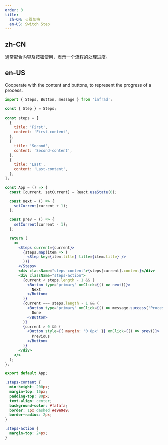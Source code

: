 ```yaml
---
order: 3
title:
  zh-CN: 步骤切换
  en-US: Switch Step
---
```


## zh-CN

通常配合内容及按钮使用，表示一个流程的处理进度。

## en-US

Cooperate with the content and buttons, to represent the progress of a process.

```jsx
import { Steps, Button, message } from 'infrad';

const { Step } = Steps;

const steps = [
  {
    title: 'First',
    content: 'First-content',
  },
  {
    title: 'Second',
    content: 'Second-content',
  },
  {
    title: 'Last',
    content: 'Last-content',
  },
];

const App = () => {
  const [current, setCurrent] = React.useState(0);

  const next = () => {
    setCurrent(current + 1);
  };

  const prev = () => {
    setCurrent(current - 1);
  };

  return (
    <>
      <Steps current={current}>
        {steps.map(item => (
          <Step key={item.title} title={item.title} />
        ))}
      </Steps>
      <div className="steps-content">{steps[current].content}</div>
      <div className="steps-action">
        {current < steps.length - 1 && (
          <Button type="primary" onClick={() => next()}>
            Next
          </Button>
        )}
        {current === steps.length - 1 && (
          <Button type="primary" onClick={() => message.success('Processing complete!')}>
            Done
          </Button>
        )}
        {current > 0 && (
          <Button style={{ margin: '0 8px' }} onClick={() => prev()}>
            Previous
          </Button>
        )}
      </div>
    </>
  );
};

export default App;
```

```css
.steps-content {
  min-height: 200px;
  margin-top: 16px;
  padding-top: 80px;
  text-align: center;
  background-color: #fafafa;
  border: 1px dashed #e9e9e9;
  border-radius: 2px;
}

.steps-action {
  margin-top: 24px;
}
```

<style>
[data-theme="dark"] .steps-content {
  margin-top: 16px;
  border: 1px dashed #303030;
  background-color: rgba(255,255,255,0.04);
  color: rgba(255,255,255,0.65);
  padding-top: 80px;
}
</style>
